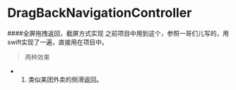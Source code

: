 # DragBackNavigationController
####全屏拖拽返回，截屏方式实现 之前项目中用到这个，参照一哥们儿写的，用swift实现了一遍，直接用在项目中。

> 两种效果
* 1. 类似美团外卖的侧滑返回。

